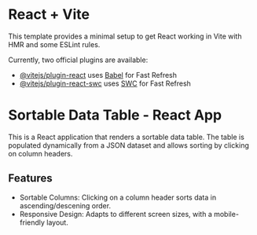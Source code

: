 # React + Vite

This template provides a minimal setup to get React working in Vite with HMR and some ESLint rules.

Currently, two official plugins are available:

- [@vitejs/plugin-react](https://github.com/vitejs/vite-plugin-react/blob/main/packages/plugin-react/README.md) uses [Babel](https://babeljs.io/) for Fast Refresh
- [@vitejs/plugin-react-swc](https://github.com/vitejs/vite-plugin-react-swc) uses [SWC](https://swc.rs/) for Fast Refresh

# Sortable Data Table - React App

This is a React application that renders a sortable data table. The table is populated dynamically from a JSON dataset and allows sorting by clicking on column headers.

## Features

- Sortable Columns: Clicking on a column header sorts data in ascending/descening order.
- Responsive Design: Adapts to different screen sizes, with a mobile-friendly layout.